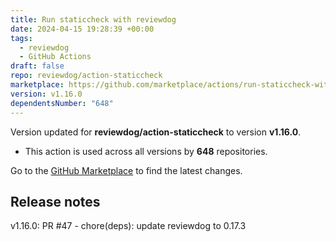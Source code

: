 ```yaml
---
title: Run staticcheck with reviewdog
date: 2024-04-15 19:28:39 +00:00
tags:
  - reviewdog
  - GitHub Actions
draft: false
repo: reviewdog/action-staticcheck
marketplace: https://github.com/marketplace/actions/run-staticcheck-with-reviewdog
version: v1.16.0
dependentsNumber: "648"
---
```



Version updated for **reviewdog/action-staticcheck** to version **v1.16.0**.
- This action is used across all versions by **648** repositories.

Go to the [GitHub Marketplace](https://github.com/marketplace/actions/run-staticcheck-with-reviewdog) to find the latest changes.

## Release notes

v1.16.0: PR #47 - chore(deps): update reviewdog to 0.17.3
